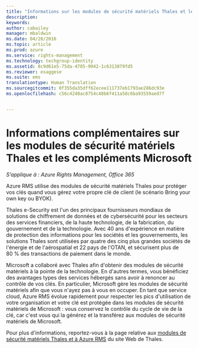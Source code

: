```yaml
---
title: "Informations sur les modules de sécurité matériels Thales et les compléments Microsoft | Azure RMS"
description: 
keywords: 
author: cabailey
manager: mbaldwin
ms.date: 04/28/2016
ms.topic: article
ms.prod: azure
ms.service: rights-management
ms.technology: techgroup-identity
ms.assetid: 8c9d61e5-75da-4785-9942-1c6313879fd5
ms.reviewer: esaggese
ms.suite: ems
translationtype: Human Translation
ms.sourcegitcommit: 0f355da35dff62ecee111737eb1793ae286dc93e
ms.openlocfilehash: c56c4248ac8754c48b6f411a58c6ba93559aed7f


---
```


# Informations complémentaires sur les modules de sécurité matériels Thales et les compléments Microsoft

*S’applique à : Azure Rights Management, Office 365*

Azure RMS utilise des modules de sécurité matériels Thales pour protéger vos clés quand vous gérez votre propre clé de client (le scénario Bring your own key ou BYOK).

Thales e-Security est l'un des principaux fournisseurs mondiaux de solutions de chiffrement de données et de cybersécurité pour les secteurs des services financiers, de la haute technologie, de la fabrication, du gouvernement et de la technologie. Avec 40 ans d'expérience en matière de protection des informations pour les sociétés et les gouvernements, les solutions Thales sont utilisées par quatre des cinq plus grandes sociétés de l'énergie et de l'aérospatial et 22 pays de l'OTAN, et sécurisent plus de 80 % des transactions de paiement dans le monde.

Microsoft a collaboré avec Thales afin d'obtenir des modules de sécurité matériels à la pointe de la technologie. En d'autres termes, vous bénéficiez des avantages types des services hébergés sans avoir à renoncer au contrôle de vos clés. En particulier, Microsoft gère les modules de sécurité matériels afin que vous n'ayez pas à vous en occuper. En tant que service cloud, Azure RMS évolue rapidement pour respecter les pics d'utilisation de votre organisation et votre clé est protégée dans les modules de sécurité matériels de Microsoft : vous conservez le contrôle du cycle de vie de la clé, car c'est vous qui la générez et la transférez aux modules de sécurité matériels de Microsoft.

Pour plus d'informations, reportez-vous à la page relative aux [modules de sécurité matériels Thales et à Azure RMS](http://www.thales-esecurity.com/msrms/cloud) du site Web de Thales.




<!--HONumber=Jun16_HO4-->


